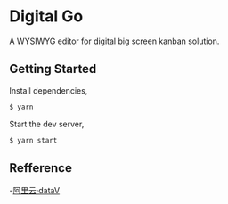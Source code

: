 # Digital Go

A WYSIWYG editor for digital big screen kanban solution.

## Getting Started

Install dependencies,

```bash
$ yarn
```

Start the dev server,

```bash
$ yarn start
```

## Refference

-[阿里云·dataV](https://www.aliyun.com/activity/intelligent/datav-showcase?spm=a2c0j.14082271.J_6667440000.1.765e6ab4Ka7Fko&version=2)

